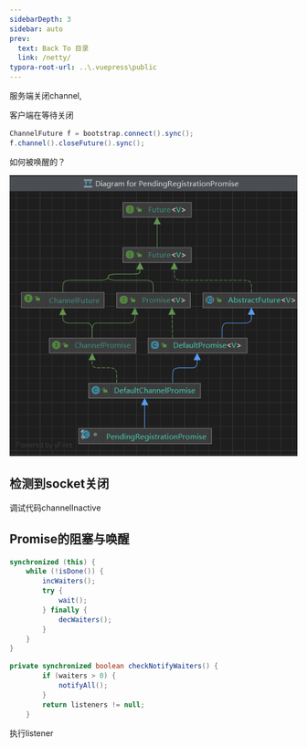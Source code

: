 ```yaml
---
sidebarDepth: 3
sidebar: auto
prev:
  text: Back To 目录
  link: /netty/
typora-root-url: ..\.vuepress\public
---
```




服务端关闭channel,

客户端在等待关闭

```java
ChannelFuture f = bootstrap.connect().sync();
f.channel().closeFuture().sync();
```

如何被唤醒的？

![image-20230412124136650](/images/netty/image-20230412124136650.png)



## 检测到socket关闭

调试代码channelInactive









## Promise的阻塞与唤醒

```java
synchronized (this) {
    while (!isDone()) {
        incWaiters();
        try {
            wait();
        } finally {
            decWaiters();
        }
    }
}
```



```java
private synchronized boolean checkNotifyWaiters() {
        if (waiters > 0) {
            notifyAll();
        }
        return listeners != null;
    }

```

执行listener